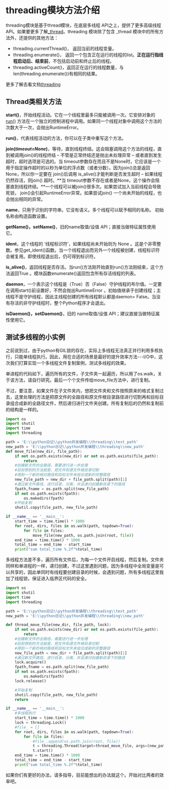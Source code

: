 # threading模块方法介绍

threading模块是基于thread模块，在底层多线程 API之上，提供了更多高级线程API。如果要更多了解[\_thread](https://docs.python.org/zh-cn/3.6/library/_thread.html#module-_thread)。threading 模块除了包含 _thread 模块中的所有方法外，还提供的其他方法：

- threading.currentThread()， 返回当前的线程变量。
- threading.enumerate()， 返回一个包含正在运行的线程的list。**正在运行指线程启动后、结束前**，不包括启动前和终止后的线程。
- threading.activeCount()，返回正在运行的线程数量，与len(threading.enumerate())有相同的结果。

更多了解去看文档[threading](https://docs.python.org/zh-cn/3.6/library/threading.html#)

## Thread类相关方法

**start()**，开始线程活动。它在一个线程里最多只能被调用一次。它安排对象的 [run()](https://docs.python.org/zh-cn/3.6/library/threading.html#threading.Thread.run) 方法在一个独立的控制进程中调用。如果同一个线程对象中调用这个方法的次数大于一次，会抛出RuntimeError。

**run()**，代表线程活动的方法，你可以在子类中重写这个方法。

**join(*timeout=None*)**，等待，直到线程终结。这会阻塞调用这个方法的线程，直到被调用join()的线程终结 – 不管是正常终结还是抛出未处理异常 – 或者直到发生超时，超时选项是可选的。当 timeout参数存在而且不是None时，它应该是一个用于指定操作超时的以秒为单位的浮点数（或者分数）。因为join()总是返回None，所以你一定要在 join()后调用 is_alive()才能判断是否发生超时 – 如果线程仍然存活，则join() 超时。**当 timeout参数不存在或者是None，这个操作会阻塞直到线程终结。**一个线程可以被join()很多次。如果尝试加入当前线程会导致死锁， join()会引起RuntimeError异常。如果尝试join() 一个尚未开始的线程，也会抛出相同的异常。

**name**，只用于识别的字符串。它没有语义。多个线程可以赋予相同的名称。 初始名称由构造函数设置。

**getName()，setName()**，旧的name取值/设值 API；直接当做特征属性使用它。

**ident**，这个线程的 ‘线程标识符’，如果线程尚未开始则为 None 。这是个非零整数。参见get_ident()函数。当一个线程退出而另外一个线程被创建，线程标识符会被复用。即使线程退出后，仍可得到标识符。

**is_alive()**，返回线程是否存活。当run()方法刚开始直到run()方法刚结束，这个方法返回True 。模块函数enumerate()返回包含所有存活线程的列表。

**daemon**，一个表示这个线程是（True）否（False）守护线程的布尔值。一定要在调用start()前设置好，不然会抛出RuntimeError 。初始值继承于创建线程；主线程不是守护线程，因此主线程创建的所有线程默认都是daemon= False。当没有存活的非守护线程时，整个Python程序才会退出。

**isDaemon()，setDaemon()**，旧的 name取值/设值 API；建议直接当做特征属性使用它。



## 测试多线程的小实例

之前说到过，由于python有GIL锁的存在，实际上多线程无法真正并行利用多核执行，只能单线程执行。因此，用在合适的场景是最好的提升效率方法---I/O中，这次我们打算实现一个多线程文件复制案例，测试多线程的效果。

单进程的代码如下，遍历所有的文件，子文件夹一起遍历，所以用了os.walk，关于该方法，请自行研究。最后一个个文件传给move_file方法中，进行复制。

不过，要注意，如果文件在子文件夹内，想把文件夹和文件按照原来的格式复制过去，这里处理的方法是把原文件的全路径和原文件根目录路径进行切割再和目标目录组合成新的全路径文件，然后递归进行文件夹创建。所有复制后的仍然和复制前的结构是一样的。

```python
import os
import shutil
import time
import threading

path = 'E:\\python日记\\python并发编程\\threading\\test_path'
new_path = 'E:\\python日记\\python并发编程\\threading\\new_path'
def move_file(new_dir, file_path):
    if not os.path.exists(new_dir) or not os.path.exists(file_path):
        return
    #创建新文件的全路径，需要进行进一步处理
    #目前想到的方法就是，把文件和源文件根目录切割
    #得到一个新的相对路径和目标文件夹组合成新的完整路径  
    new_file_path = new_dir + file_path.split(path)[1]
    #通过新文件路径，进行目录，分离，并且递归创建新目录下的路径
    fpath,fname = os.path.split(new_file_path)
    if not os.path.exists(fpath):
        os.makedirs(fpath)
    #开始复制
    shutil.copy(file_path, new_file_path)

if __name__ == '__main__':
    start_time = time.time() * 1000
    for root, dirs, files in os.walk(path, topdown=True):
        for file in files:
            move_file(new_path, os.path.join(root, file))
    end_time = time.time() * 1000
    total_time = end_time - start_time
    print("sum total_time %.2f"%total_time) 
```

多线程方法差不多，遍历所有文件后，为每一个文件开启线程，然后复制。文件夹同样和单进程的一样，递归创建，不过这里遇到问题，因为多线程中全局变量是可以共享的，因此单同时有线程要创建目录的时候，会遇到问题，所有多线程这里我加了线程锁，保证进入临界区代码的安全。

```python
import os
import shutil
import time
import threading

path = 'E:\\python日记\\python并发编程\\threading\\test_path'
new_path = 'E:\\python日记\\python并发编程\\threading\\new_path'

def thread_move_file(new_dir, file_path, lock):
    if not os.path.exists(new_dir) or not os.path.exists(file_path):
        return
    #创建新文件的全路径，需要进行进一步处理
    #目前想到的方法就是，把文件和源文件根目录切割
    #得到一个新的相对路径和目标文件夹组合成新的完整路径    
    new_file_path = new_dir + file_path.split(path)[1]
    #通过新文件路径，进行目录，分离，并且递归创建新目录下的路径
    lock.acquire()
    fpath,fname = os.path.split(new_file_path)
    if not os.path.exists(fpath):
        os.makedirs(fpath)
    lock.release()

    #开始复制
    shutil.copy(file_path, new_file_path)
    return

if __name__ == '__main__':
    #多线程执行
    start_time = time.time() * 1000
    lock = threading.Lock()
    #file_ = []
    for root, dirs, files in os.walk(path, topdown=True):
        for file in files:
            #file_.append(os.path.join(root, file))
            t = threading.Thread(target=thread_move_file, args=(new_path, os.path.join(root, file), lock))
            t.start()
    end_time = time.time() * 1000
    total_time = end_time - start_time
    print("sum total_time %.2f"%total_time)
```

如果你们有更好的办法，请多指导，目前能想出的办法就这个。开始对比两者的效率吧。